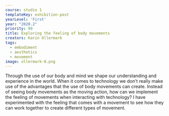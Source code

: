 ```yaml
---
course: studio 1
templateKey: exhibition-post
yearLevel: 'First'
year: "2020.2"
priority: 99
title: Exploring the feeling of body movements
creators: Karin Ollermark
tags:
  - embodiment
  - aesthetics
  - movement
image: ollermark-0.png
---
```


Through the use of our body and mind we shape our understanding and experience in the world. When it comes to technology we don't really make use of the advantages that the use of body movements can create. Instead of seeing body movements as the moving action, how can we implement the feeling of movements when interacting with technology? I have experimented with the feeling that comes with a movement to see how they can work together to create different types of movement.